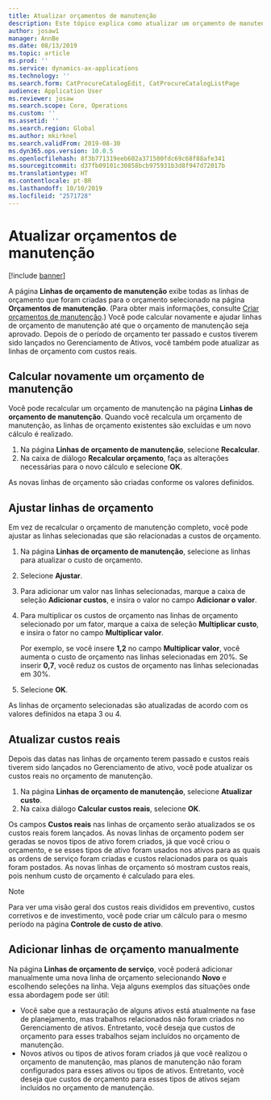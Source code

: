 ```yaml
---
title: Atualizar orçamentos de manutenção
description: Este tópico explica como atualizar um orçamento de manutenção em Gerenciamento de Ativos.
author: josaw1
manager: AnnBe
ms.date: 08/13/2019
ms.topic: article
ms.prod: ''
ms.service: dynamics-ax-applications
ms.technology: ''
ms.search.form: CatProcureCatalogEdit, CatProcureCatalogListPage
audience: Application User
ms.reviewer: josaw
ms.search.scope: Core, Operations
ms.custom: ''
ms.assetid: ''
ms.search.region: Global
ms.author: mkirknel
ms.search.validFrom: 2019-08-30
ms.dyn365.ops.version: 10.0.5
ms.openlocfilehash: 8f3b771319eeb602a371500fdc69c68f88afe341
ms.sourcegitcommit: d37fb09101c30858bcb975931b3d8f947d72017b
ms.translationtype: HT
ms.contentlocale: pt-BR
ms.lasthandoff: 10/10/2019
ms.locfileid: "2571728"
---
```

# <a name="update-maintenance-budgets"></a>Atualizar orçamentos de manutenção

[!include [banner](../../includes/banner.md)]

 

A página **Linhas de orçamento de manutenção** exibe todas as linhas de orçamento que foram criadas para o orçamento selecionado na página **Orçamentos de manutenção**. (Para obter mais informações, consulte [Criar orçamentos de manutenção](create-maintenance-budget.md).) Você pode calcular novamente e ajudar linhas de orçamento de manutenção até que o orçamento de manutenção seja aprovado. Depois de o período de orçamento ter passado e custos tiverem sido lançados no Gerenciamento de Ativos, você também pode atualizar as linhas de orçamento com custos reais.

## <a name="recalculate-a-maintenance-budget"></a>Calcular novamente um orçamento de manutenção

Você pode recalcular um orçamento de manutenção na página **Linhas de orçamento de manutenção**. Quando você recalcula um orçamento de manutenção, as linhas de orçamento existentes são excluídas e um novo cálculo é realizado.

1. Na página **Linhas de orçamento de manutenção**, selecione **Recalcular**.
2. Na caixa de diálogo **Recalcular orçamento**, faça as alterações necessárias para o novo cálculo e selecione **OK**.

As novas linhas de orçamento são criadas conforme os valores definidos.

## <a name="adjust-budget-lines"></a>Ajustar linhas de orçamento

Em vez de recalcular o orçamento de manutenção completo, você pode ajustar as linhas selecionadas que são relacionadas a custos de orçamento.

1. Na página **Linhas de orçamento de manutenção**, selecione as linhas para atualizar o custo de orçamento.
2. Selecione **Ajustar**.
3. Para adicionar um valor nas linhas selecionadas, marque a caixa de seleção **Adicionar custos**, e insira o valor no campo **Adicionar o valor**.
4. Para multiplicar os custos de orçamento nas linhas de orçamento selecionado por um fator, marque a caixa de seleção **Multiplicar custo**, e insira o fator no campo **Multiplicar valor**.

    Por exemplo, se você insere **1,2** no campo **Multiplicar valor**, você aumenta o custo de orçamento nas linhas selecionadas em 20%. Se inserir **0,7**, você reduz os custos de orçamento nas linhas selecionadas em 30%.

5. Selecione **OK**.

As linhas de orçamento selecionadas são atualizadas de acordo com os valores definidos na etapa 3 ou 4.

## <a name="update-actual-costs"></a>Atualizar custos reais

Depois das datas nas linhas de orçamento terem passado e custos reais tiverem sido lançados no Gerenciamento de ativo, você pode atualizar os custos reais no orçamento de manutenção.

1. Na página **Linhas de orçamento de manutenção**, selecione **Atualizar custo**.
2. Na caixa diálogo **Calcular custos reais**, selecione **OK**.

Os campos **Custos reais** nas linhas de orçamento serão atualizados se os custos reais forem lançados. As novas linhas de orçamento podem ser geradas se novos tipos de ativo forem criados, já que você criou o orçamento, e se esses tipos de ativo foram usados nos ativos para as quais as ordens de serviço foram criadas e custos relacionados para os quais foram postados. As novas linhas de orçamento só mostram custos reais, pois nenhum custo de orçamento é calculado para eles.

> [!NOTE]
> Para ver uma visão geral dos custos reais divididos em preventivo, custos corretivos e de investimento, você pode criar um cálculo para o mesmo período na página **Controle de custo de ativo**. 

## <a name="manually-add-budget-lines"></a>Adicionar linhas de orçamento manualmente

Na página **Linhas de orçamento de serviço**, você poderá adicionar manualmente uma nova linha de orçamento selecionando **Novo** e escolhendo seleções na linha. Veja alguns exemplos das situações onde essa abordagem pode ser útil:

- Você sabe que a restauração de alguns ativos está atualmente na fase de planejamento, mas trabalhos relacionados não foram criados no Gerenciamento de ativos. Entretanto, você deseja que custos de orçamento para esses trabalhos sejam incluídos no orçamento de manutenção.
- Novos ativos ou tipos de ativos foram criados já que você realizou o orçamento de manutenção, mas planos de manutenção não foram configurados para esses ativos ou tipos de ativos. Entretanto, você deseja que custos de orçamento para esses tipos de ativos sejam incluídos no orçamento de manutenção.
